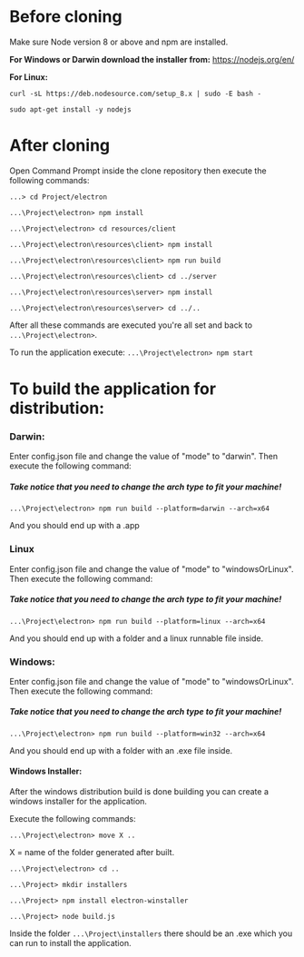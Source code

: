 # Before cloning

Make sure Node version 8 or above and npm are installed.

**For Windows or Darwin download the installer from:** https://nodejs.org/en/

**For Linux:**

`curl -sL https://deb.nodesource.com/setup_8.x | sudo -E bash - `

`sudo apt-get install -y nodejs `


# After cloning

Open Command Prompt inside the clone repository then execute the following commands:

`...> cd Project/electron`

`...\Project\electron> npm install`

`...\Project\electron> cd resources/client`

`...\Project\electron\resources\client> npm install`

`...\Project\electron\resources\client> npm run build`

`...\Project\electron\resources\client> cd ../server`

`...\Project\electron\resources\server> npm install`

`...\Project\electron\resources\server> cd ../..`

After all these commands are executed you're all set and back to `...\Project\electron>`.

To run the application execute:
`...\Project\electron> npm start`

# To build the application for distribution:

### Darwin:

Enter config.json file and change the value of "mode" to "darwin".
Then execute the following command:

##### Take notice that you need to change the arch type to fit your machine! #####

`...\Project\electron> npm run build --platform=darwin --arch=x64`

And you should end up with a .app


### Linux

Enter config.json file and change the value of "mode" to "windowsOrLinux".
Then execute the following command:

##### Take notice that you need to change the arch type to fit your machine! #####

`...\Project\electron> npm run build --platform=linux --arch=x64`

And you should end up with a folder and a linux runnable file inside.


### Windows:

Enter config.json file and change the value of "mode" to "windowsOrLinux".
Then execute the following command:

##### Take notice that you need to change the arch type to fit your machine! #####

`...\Project\electron> npm run build --platform=win32 --arch=x64`

And you should end up with a folder with an .exe file inside.

#### Windows Installer:

After the windows distribution build is done building you can create a windows installer for the application.

Execute the following commands:

`...\Project\electron> move X ..`

X = name of the folder generated after built.

`...\Project\electron> cd ..`

`...\Project> mkdir installers`

`...\Project> npm install electron-winstaller`

`...\Project> node build.js`

Inside the folder `...\Project\installers` there should be an .exe which you can run to install the application.
